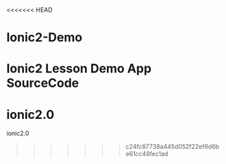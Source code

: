 <<<<<<< HEAD
# Ionic2-Demo
Ionic2 Lesson Demo App SourceCode
=======
# ionic2.0
ionic2.0
>>>>>>> c24fc87738a445d052f22ef6d6be61cc48fec1ad
